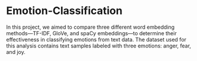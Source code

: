 # Emotion-Classification
In this project, we aimed to compare three different word embedding methods—TF-IDF, GloVe, and spaCy embeddings—to determine their effectiveness in classifying emotions from text data. The dataset used for this analysis contains text samples labeled with three emotions: anger, fear, and joy.
